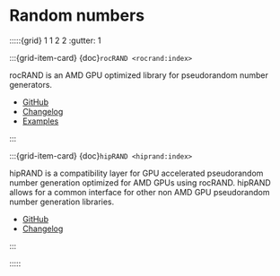# Random numbers

:::::{grid} 1 1 2 2
:gutter: 1

:::{grid-item-card} {doc}`rocRAND <rocrand:index>`

rocRAND is an AMD GPU optimized library for pseudorandom number generators.

* [GitHub](https://github.com/ROCmSoftwarePlatform/rocRAND/)
* [Changelog](https://github.com/ROCmSoftwarePlatform/rocRAND/blob/develop/CHANGELOG.md)
* [Examples](https://github.com/amd/rocm-examples/tree/develop/Libraries/rocRAND)

:::

:::{grid-item-card} {doc}`hipRAND <hiprand:index>`

hipRAND is a compatibility layer for GPU accelerated pseudorandom number generation optimized for
AMD GPUs using rocRAND. hipRAND allows for a common interface for other non AMD GPU
pseudorandom number generation libraries.

* [GitHub](https://github.com/ROCmSoftwarePlatform/hipRAND/)
* [Changelog](https://github.com/ROCmSoftwarePlatform/hipRAND/blob/develop/CHANGELOG.md)

:::

:::::
